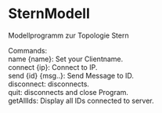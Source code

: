 # SternModell
Modellprogramm zur Topologie Stern

Commands:<br>
name {name}: Set your Clientname.<br>
connect {ip}: Connect to IP.<br>
send {id} {msg..}: Send Message to ID.<br>
disconnect: disconnects.<br>
quit: disconnects and close Program.<br>
getAllIds: Display all IDs connected to server.
